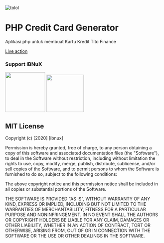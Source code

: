 ![tolol](https://titofinance.ibnux.com/images/ac81acf930a25ea8e142cbca467ee0b9.jpg)

# PHP Credit Card Generator

Aplikasi php untuk membuat Kartu Kredit Tito Finance

[Live action](https://titofinance.ibnux.com/)

### Support iBNuX

[<img src="https://ibnux.github.io/KaryaKarsa-button/karyaKarsaButton.png" width="128">](https://karyakarsa.com/ibnux)
[<img src="https://ibnux.github.io/Trakteer-button/trakteer_button.png" width="120">](https://trakteer.id/ibnux)



## MIT License

Copyright (c) [2020] [ibnux]

Permission is hereby granted, free of charge, to any person obtaining a copy
of this software and associated documentation files (the "Software"), to deal
in the Software without restriction, including without limitation the rights
to use, copy, modify, merge, publish, distribute, sublicense, and/or sell
copies of the Software, and to permit persons to whom the Software is
furnished to do so, subject to the following conditions:

The above copyright notice and this permission notice shall be included in all
copies or substantial portions of the Software.

THE SOFTWARE IS PROVIDED "AS IS", WITHOUT WARRANTY OF ANY KIND, EXPRESS OR
IMPLIED, INCLUDING BUT NOT LIMITED TO THE WARRANTIES OF MERCHANTABILITY,
FITNESS FOR A PARTICULAR PURPOSE AND NONINFRINGEMENT. IN NO EVENT SHALL THE
AUTHORS OR COPYRIGHT HOLDERS BE LIABLE FOR ANY CLAIM, DAMAGES OR OTHER
LIABILITY, WHETHER IN AN ACTION OF CONTRACT, TORT OR OTHERWISE, ARISING FROM,
OUT OF OR IN CONNECTION WITH THE SOFTWARE OR THE USE OR OTHER DEALINGS IN THE
SOFTWARE.
